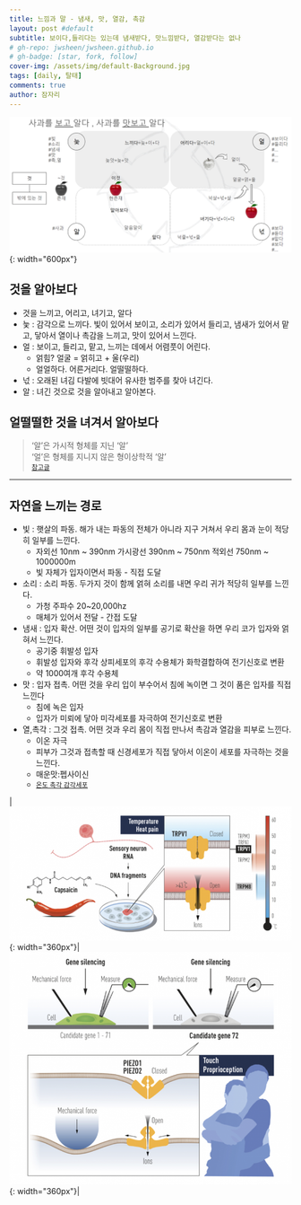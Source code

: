 ```yaml
---
title: 느낌과 말 - 냄새, 맛, 열감, 촉감
layout: post #default
subtitle: 보이다,들리다는 있는데 냄새받다, 맛느낌받다, 열감받다는 없나
# gh-repo: jwsheen/jwsheen.github.io
# gh-badge: [star, fork, follow]
cover-img: /assets/img/default-Background.jpg
tags: [daily, 탈태]
comments: true
author: 잠자리
---
```


![늧-얼-넋-알](/assets/img/늧-얼-넋-알.png){: width="600px"}

## 것을 알아보다
* 것을 느끼고, 어리고, 녀기고, 알다
* 늧 : 감각으로 느끼다. 빛이 있어서 보이고, 소리가 있어서 들리고, 냄새가 있어서 맡고, 닿아서 열이나 촉감을 느끼고, 맛이 있어서 느낀다.
* 얼 : 보이고, 들리고, 맡고, 느끼는 데에서 어렴풋이 어린다.
    * 얽힘? 얼굴 = 얽히고 + 울(우리)
    * 얼얼하다. 어른거리다. 얼떨떨하다.
* 넋 : 오래된 녀김 다발에 빗대어 유사한 범주를 찾아 녀긴다.
* 알 : 녀긴 것으로 것을 알아내고 알아본다.

## 얼떨떨한 것을 녀겨서 알아보다
> ‘알’은 가시적 형체를 지닌 ‘알’  
> ‘얼’은 형체를 지니지 않은 형이상학적 ‘알’  
<small>[참고글](https://blog.naver.com/kwank99/30081027800)</small>

***

## 자연을 느끼는 경로
* 빛 : 햇살의 파동. 해가 내는 파동의 전체가 아니라 지구 거쳐서 우리 몸과 눈이 적당히 일부를 느낀다.
    * 자외선 10nm ~ 390nm 가시광선 390nm ~ 750nm 적외선 750nm ~ 1000000m 
    * 빛 자체가 입자이면서 파동 - 직접 도달
* 소리 : 소리 파동. 두가지 것이 함께 얽혀 소리를 내면 우리 귀가 적당히 일부를 느낀다.
    * 가청 주파수 20~20,000hz
    * 매체가 있어서 전달 - 간접 도달
* 냄새 : 입자 확산. 어떤 것이 입자의 일부를 공기로 확산을 하면 우리 코가 입자와 얽혀서 느낀다.
    * 공기중 휘발성 입자
    * 휘발성 입자와 후각 상피세포의 후각 수용체가 화학결합하여 전기신호로 변환
    * 약 1000여개 후각 수용체 
* 맛 : 입자 접촉. 어떤 것을 우리 입이 부수어서 침에 녹이면 그 것이 품은 입자를 직접 느낀다
    * 침에 녹은 입자
    * 입자가 미뢰에 닿아 미각세포를 자극하여 전기신호로 변환
* 열,촉각 : 그것 접촉. 어떤 것과 우리 몸이 직접 만나서 촉감과 열감을 피부로 느낀다. 
    * 이온 자극
    * 피부가 그것과 접촉할 때 신경세포가 직접 닿아서 이온이 세포를 자극하는 것을 느낀다.
    * 매운맛:펩사이신
    * <small>[온도 촉각 감각세포](https://gifted.kaist.ac.kr/bbs/board.php?bo_table=newsletter&wr_id=18)</small>  
    
|![열 감각](/assets/img/열감각.png){: width="360px"}|![촉각](/assets/img/촉각.png){: width="360px"}|


